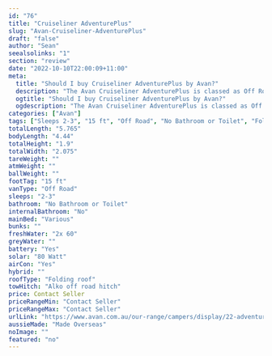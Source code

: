 ```yaml
---
id: "76"
title: "Cruiseliner AdventurePlus"
slug: "Avan-Cruiseliner-AdventurePlus"
draft: "false"
author: "Sean"
seealsolinks: "1"
section: "review"
date: "2022-10-10T22:00:09+11:00"
meta:
  title: "Should I buy Cruiseliner AdventurePlus by Avan?"
  description: "The Avan Cruiseliner AdventurePlus is classed as Off Road, and sleeps 2-3 people. It is Made Overseas and comes in at 15 ft. It generally has No Bathroom or Toilet."
  ogtitle: "Should I buy Cruiseliner AdventurePlus by Avan?"
  ogdescription: "The Avan Cruiseliner AdventurePlus is classed as Off Road, and sleeps 2-3 people. It is Made Overseas and comes in at 15 ft. It generally has No Bathroom or Toilet."
categories: ["Avan"]
tags: ["Sleeps 2-3", "15 ft", "Off Road", "No Bathroom or Toilet", "Folding roof", "Price Unknown", "Made Overseas"]
totalLength: "5.765"
bodyLength: "4.44"
totalHeight: "1.9"
totalWidth: "2.075"
tareWeight: ""
atmWeight: ""
ballWeight: ""
footTag: "15 ft"
vanType: "Off Road"
sleeps: "2-3"
bathroom: "No Bathroom or Toilet"
internalBathroom: "No"
mainBed: "Various"
bunks: ""
freshWater: "2x 60"
greyWater: ""
battery: "Yes"
solar: "80 Watt"
airCon: "Yes"
hybrid: ""
roofType: "Folding roof"
towHitch: "Alko off road hitch"
price: Contact Seller
priceRangeMin: "Contact Seller"
priceRangeMax: "Contact Seller"
urlLink: "https://www.avan.com.au/our-range/campers/display/22-adventureplus"
aussieMade: "Made Overseas"
noImage: ""
featured: "no"
---
```

